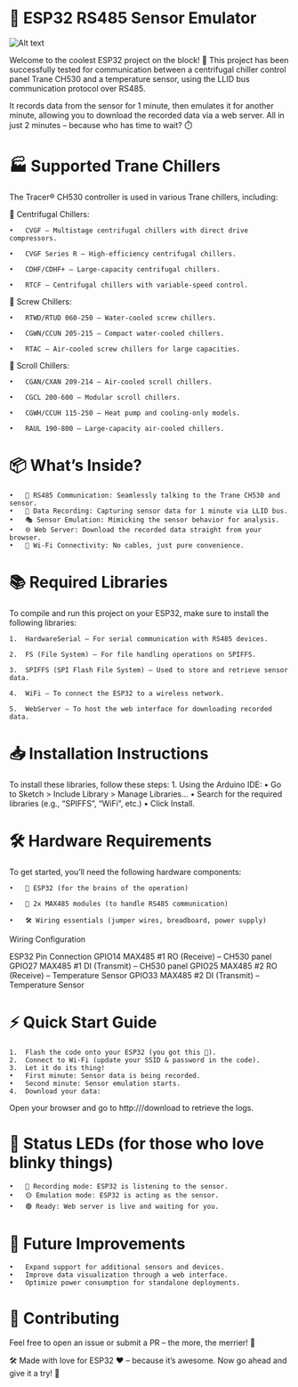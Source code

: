 # 🚀 ESP32 RS485 Sensor Emulator

![Alt text](https://github.com/Superbrida/TRANE_CH530_Emulator/blob/main/Multimedia/IMG_8722%203.JPG)

Welcome to the coolest ESP32 project on the block! 🎉
This project has been successfully tested for communication between a centrifugal chiller control panel Trane CH530 and a temperature sensor, using the LLID bus communication protocol over RS485.

It records data from the sensor for 1 minute, then emulates it for another minute, allowing you to download the recorded data via a web server. All in just 2 minutes – because who has time to wait? ⏱️

# 🏭 Supported Trane Chillers

The Tracer® CH530 controller is used in various Trane chillers, including:


📌 Centrifugal Chillers:

	•	CVGF – Multistage centrifugal chillers with direct drive compressors.
 
	•	CVGF Series R – High-efficiency centrifugal chillers.
 
	•	CDHF/CDHF+ – Large-capacity centrifugal chillers.
 
	•	RTCF – Centrifugal chillers with variable-speed control.
 

📌 Screw Chillers:

	•	RTWD/RTUD 060-250 – Water-cooled screw chillers.
 
	•	CGWN/CCUN 205-215 – Compact water-cooled chillers.
 
	•	RTAC – Air-cooled screw chillers for large capacities.
 

📌 Scroll Chillers:

	•	CGAN/CXAN 209-214 – Air-cooled scroll chillers.
 
	•	CGCL 200-600 – Modular scroll chillers.
 
	•	CGWH/CCUH 115-250 – Heat pump and cooling-only models.
 
	•	RAUL 190-800 – Large-capacity air-cooled chillers.
 

# 📦 What’s Inside?
	•	📡 RS485 Communication: Seamlessly talking to the Trane CH530 and sensor.
	•	💾 Data Recording: Capturing sensor data for 1 minute via LLID bus.
	•	🎭 Sensor Emulation: Mimicking the sensor behavior for analysis.
	•	🌐 Web Server: Download the recorded data straight from your browser.
	•	📶 Wi-Fi Connectivity: No cables, just pure convenience.

# 📚 Required Libraries

To compile and run this project on your ESP32, make sure to install the following libraries:

	1.	HardwareSerial – For serial communication with RS485 devices.
 
 	2.	FS (File System) – For file handling operations on SPIFFS.
  
  	3.	SPIFFS (SPI Flash File System) – Used to store and retrieve sensor data.
   
   	4.	WiFi – To connect the ESP32 to a wireless network.
    
    5.	WebServer – To host the web interface for downloading recorded data.
     

# 📥 Installation Instructions

To install these libraries, follow these steps:
	1.	Using the Arduino IDE:
	•	Go to Sketch > Include Library > Manage Libraries...
	•	Search for the required libraries (e.g., “SPIFFS”, “WiFi”, etc.)
	•	Click Install.

 
# 🛠️ Hardware Requirements

To get started, you’ll need the following hardware components:

	•	🧠 ESP32 (for the brains of the operation)
 
	•	🔌 2x MAX485 modules (to handle RS485 communication)
 
	•	🛠️ Wiring essentials (jumper wires, breadboard, power supply)
 

Wiring Configuration

ESP32 Pin	Connection
GPIO14	MAX485 #1 RO (Receive) – CH530 panel
GPIO27	MAX485 #1 DI (Transmit) – CH530 panel
GPIO25	MAX485 #2 RO (Receive) – Temperature Sensor
GPIO33	MAX485 #2 DI (Transmit) – Temperature Sensor

# ⚡ Quick Start Guide
	1.	Flash the code onto your ESP32 (you got this 💪).
	2.	Connect to Wi-Fi (update your SSID & password in the code).
	3.	Let it do its thing!
	•	First minute: Sensor data is being recorded.
	•	Second minute: Sensor emulation starts.
	4.	Download your data:
Open your browser and go to http://<ESP32-IP>/download to retrieve the logs.

# 🚦 Status LEDs (for those who love blinky things)
	•	🔴 Recording mode: ESP32 is listening to the sensor.
	•	🟡 Emulation mode: ESP32 is acting as the sensor.
	•	🟢 Ready: Web server is live and waiting for you.

# 🚀 Future Improvements
	•	Expand support for additional sensors and devices.
	•	Improve data visualization through a web interface.
	•	Optimize power consumption for standalone deployments.

# 🙌 Contributing

Feel free to open an issue or submit a PR – the more, the merrier! 🎉

🛠️ Made with love for ESP32 ❤️ – because it’s awesome.
Now go ahead and give it a try! 🚀
